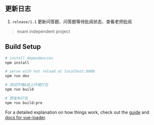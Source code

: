 ## 更新日志
1. `release/1.1` 更新问答题、问答题等待批阅状态、查看老师批阅

> exam independent project

## Build Setup

``` bash
# install dependencies
npm install

# serve with hot reload at localhost:8080
npm run dev

# 测试环境&线上环境打包
npm run build

# 预发布打包
npm run build:pre
```

For a detailed explanation on how things work, check out the [guide](http://vuejs-templates.github.io/webpack/) and [docs for vue-loader](http://vuejs.github.io/vue-loader).
